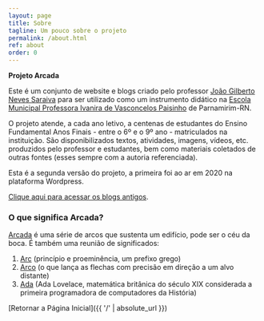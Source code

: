 ```yaml
---
layout: page
title: Sobre
tagline: Um pouco sobre o projeto
permalink: /about.html
ref: about
order: 0
---
```


**Projeto Arcada**

Este é um conjunto de website e blogs criado pelo professor [João Gilberto Neves Saraiva](https://0jonjo.github.io/0jonjo/) para ser utilizado como um instrumento didático na [Escola Municipal Professora Ivanira de Vasconcelos Paisinho](https://parnamirim.rn.gov.br/newsItem.jsp?p=7449) de Parnamirim-RN. 

O projeto atende, a cada ano letivo, a centenas de estudantes do Ensino Fundamental Anos Finais - entre o 6º e o 9º ano - matriculados na instituição. São disponibilizados textos, atividades, imagens, vídeos, etc. produzidos pelo professor e estudantes, bem como materiais coletados de outras fontes (esses sempre com a autoria referenciada).

Esta é a segunda versão do projeto, a primeira foi ao ar em 2020 na plataforma Wordpress. 

[Clique aqui para acessar os blogs antigos](joaogilberto0.wordpress.com/escola/).

### O que significa Arcada?

[Arcada](https://dicionario.priberam.org/arcada) é uma série de arcos que sustenta um edifício, pode ser o céu da boca. É também uma reunião de significados:
 
1. [Arc](http://www.educacional.com.br/upload/blogSite/5094/5094442/9140/PREFIXOS%20GREGOS%20E%20LATINOS.pdf) (princípio e proeminência, um prefixo grego) 
2. [Arco](https://dicionario.priberam.org/arco) (o que lança as flechas com precisão em direção a um alvo distante) 
3. [Ada](https://pt.wikipedia.org/wiki/Ada_Lovelace) (Ada Lovelace, matemática britânica do século XIX considerada a primeira programadora de computadores da História)

[Retornar a Página Inicial]({{ '/' | absolute_url }})

